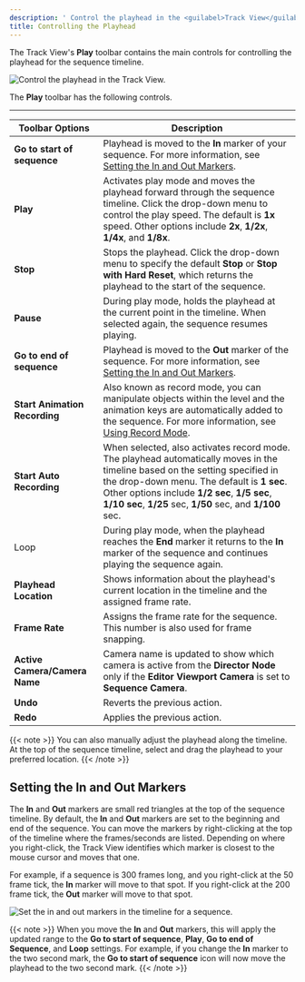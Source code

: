 ```yaml
---
description: ' Control the playhead in the <guilabel>Track View</guilabel> editor in Open 3D Engine. '
title: Controlling the Playhead
---
```


The Track View's **Play** toolbar contains the main controls for controlling the playhead for the sequence timeline.

![Control the playhead in the Track View.](/images/user-guide/cinematics/cinematics-track-view-editor-play-toolbar.png)

The **Play** toolbar has the following controls.


****

| Toolbar Options | Description |
| --- | --- |
|  **Go to start of sequence**  |  Playhead is moved to the **In** marker of your sequence. For more information, see [Setting the In and Out Markers](#setting-the-in-out-markers).  |
|  **Play**  |  Activates play mode and moves the playhead forward through the sequence timeline. Click the drop-down menu to control the play speed.  The default is **1x** speed. Other options include **2x**, **1/2x**, **1/4x**, and **1/8x**.  |
|  **Stop**  |  Stops the playhead. Click the drop-down menu to specify the default **Stop** or **Stop with Hard Reset**, which returns the playhead to the start of the sequence.  |
|  **Pause**  |  During play mode, holds the playhead at the current point in the timeline. When selected again, the sequence resumes playing.  |
|  **Go to end of sequence**  |  Playhead is moved to the **Out** marker of the sequence.  For more information, see [Setting the In and Out Markers](#setting-the-in-out-markers).  |
|  **Start Animation Recording**  |  Also known as record mode, you can manipulate objects within the level and the animation keys are automatically added to the sequence.  For more information, see [Using Record Mode](/docs/user-guide/visualization/cinematics/using-record-mode.md).  |
|  **Start Auto Recording**  |  When selected, also activates record mode. The playhead automatically moves in the timeline based on the setting specified in the drop-down menu.  The default is **1 sec**. Other options include **1/2 sec**, **1/5 sec**, **1/10 sec**, **1/25** sec, **1/50** sec, and **1/100** sec.  |
| Loop |  During play mode, when the playhead reaches the **End** marker it returns to the **In** marker of the sequence and continues playing the sequence again.  |
|  **Playhead Location**  |  Shows information about the playhead's current location in the timeline and the assigned frame rate.  |
|  **Frame Rate**  |  Assigns the frame rate for the sequence. This number is also used for frame snapping.  |
|  **Active Camera/Camera Name**  |  Camera name is updated to show which camera is active from the **Director Node** only if the **Editor Viewport Camera** is set to **Sequence Camera**.  |
|  **Undo**  |  Reverts the previous action.  |
|  **Redo**  |  Applies the previous action.  |

{{< note >}}
You can also manually adjust the playhead along the timeline. At the top of the sequence timeline, select and drag the playhead to your preferred location.
{{< /note >}}

## Setting the In and Out Markers 

The **In** and **Out** markers are small red triangles at the top of the sequence timeline. By default, the **In** and **Out** markers are set to the beginning and end of the sequence. You can move the markers by right-clicking at the top of the timeline where the frames/seconds are listed. Depending on where you right-click, the Track View identifies which marker is closest to the mouse cursor and moves that one.

For example, if a sequence is 300 frames long, and you right-click at the 50 frame tick, the **In** marker will move to that spot. If you right-click at the 200 frame tick, the **Out** marker will move to that spot.

![Set the in and out markers in the timeline for a sequence.](/images/user-guide/cinematics/cinematics-track-view-editor-timeline.png)

{{< note >}}
When you move the **In** and **Out** markers, this will apply the updated range to the **Go to start of sequence**, **Play**, **Go to end of Sequence**, and **Loop** settings. For example, if you change the **In** marker to the two second mark, the **Go to start of sequence** icon will now move the playhead to the two second mark.
{{< /note >}}
